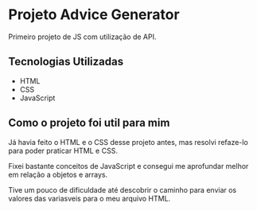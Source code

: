 # Projeto Advice Generator
Primeiro projeto de JS com utilização de API.

## Tecnologias Utilizadas
- HTML
- CSS
- JavaScript

## Como o projeto foi util para mim
Já havia feito o HTML e o CSS desse projeto antes, mas resolvi refaze-lo para poder praticar HTML e CSS.

Fixei bastante conceitos de JavaScript e consegui me aprofundar melhor em relação a objetos e arrays.

Tive um pouco de dificuldade até descobrir o caminho para enviar os valores das variasveis para o meu arquivo HTML.
